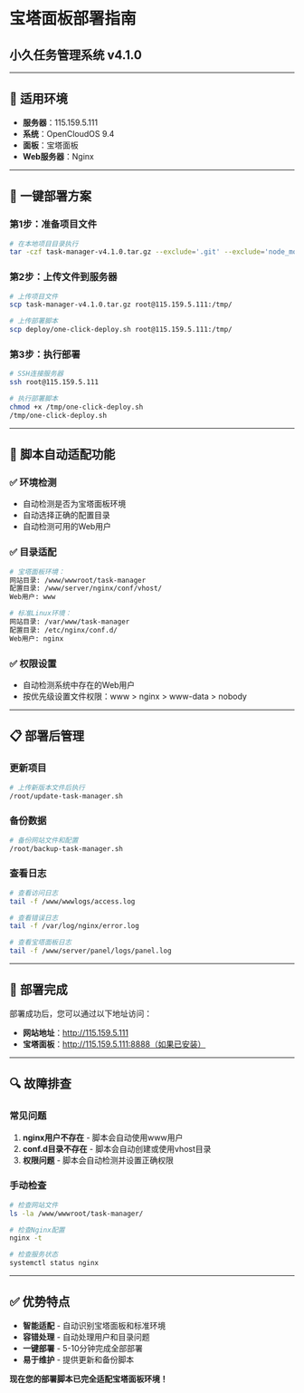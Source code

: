 # 宝塔面板部署指南
## 小久任务管理系统 v4.1.0

---

## 🎯 **适用环境**
- **服务器**：115.159.5.111
- **系统**：OpenCloudOS 9.4
- **面板**：宝塔面板
- **Web服务器**：Nginx

---

## 🚀 **一键部署方案**

### **第1步：准备项目文件**
```bash
# 在本地项目目录执行
tar -czf task-manager-v4.1.0.tar.gz --exclude='.git' --exclude='node_modules' --exclude='.codebuddy' .
```

### **第2步：上传文件到服务器**
```bash
# 上传项目文件
scp task-manager-v4.1.0.tar.gz root@115.159.5.111:/tmp/

# 上传部署脚本
scp deploy/one-click-deploy.sh root@115.159.5.111:/tmp/
```

### **第3步：执行部署**
```bash
# SSH连接服务器
ssh root@115.159.5.111

# 执行部署脚本
chmod +x /tmp/one-click-deploy.sh
/tmp/one-click-deploy.sh
```

---

## 🔧 **脚本自动适配功能**

### ✅ **环境检测**
- 自动检测是否为宝塔面板环境
- 自动选择正确的配置目录
- 自动检测可用的Web用户

### ✅ **目录适配**
```bash
# 宝塔面板环境：
网站目录: /www/wwwroot/task-manager
配置目录: /www/server/nginx/conf/vhost/
Web用户: www

# 标准Linux环境：
网站目录: /var/www/task-manager
配置目录: /etc/nginx/conf.d/
Web用户: nginx
```

### ✅ **权限设置**
- 自动检测系统中存在的Web用户
- 按优先级设置文件权限：www > nginx > www-data > nobody

---

## 📋 **部署后管理**

### **更新项目**
```bash
# 上传新版本文件后执行
/root/update-task-manager.sh
```

### **备份数据**
```bash
# 备份网站文件和配置
/root/backup-task-manager.sh
```

### **查看日志**
```bash
# 查看访问日志
tail -f /www/wwwlogs/access.log

# 查看错误日志
tail -f /var/log/nginx/error.log

# 查看宝塔面板日志
tail -f /www/server/panel/logs/panel.log
```

---

## 🎉 **部署完成**

部署成功后，您可以通过以下地址访问：
- **网站地址**：http://115.159.5.111
- **宝塔面板**：http://115.159.5.111:8888（如果已安装）

---

## 🔍 **故障排查**

### **常见问题**
1. **nginx用户不存在** - 脚本会自动使用www用户
2. **conf.d目录不存在** - 脚本会自动创建或使用vhost目录
3. **权限问题** - 脚本会自动检测并设置正确权限

### **手动检查**
```bash
# 检查网站文件
ls -la /www/wwwroot/task-manager/

# 检查Nginx配置
nginx -t

# 检查服务状态
systemctl status nginx
```

---

## ✅ **优势特点**

- **智能适配** - 自动识别宝塔面板和标准环境
- **容错处理** - 自动处理用户和目录问题
- **一键部署** - 5-10分钟完成全部部署
- **易于维护** - 提供更新和备份脚本

**现在您的部署脚本已完全适配宝塔面板环境！**